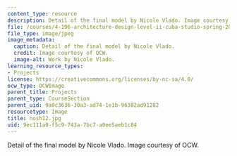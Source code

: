 ```yaml
---
content_type: resource
description: Detail of the final model by Nicole Vlado. Image courtesy of OCW.
file: /courses/4-196-architecture-design-level-ii-cuba-studio-spring-2004/9ec111a0f5c9743a7bc7a0ee5aeb1c84_nosh12.jpg
file_type: image/jpeg
image_metadata:
  caption: Detail of the final model by Nicole Vlado.
  credit: Image courtesy of OCW.
  image-alt: Work by Nicole Vlado.
learning_resource_types:
- Projects
license: https://creativecommons.org/licenses/by-nc-sa/4.0/
ocw_type: OCWImage
parent_title: Projects
parent_type: CourseSection
parent_uid: 9a0c3636-30a3-ad74-1e1b-96382ad91282
resourcetype: Image
title: nosh12.jpg
uid: 9ec111a0-f5c9-743a-7bc7-a0ee5aeb1c84
---
```

Detail of the final model by Nicole Vlado. Image courtesy of OCW.